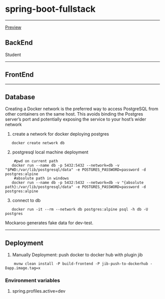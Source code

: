 # spring-boot-fullstack
<hr>

[Preview](http://springbootreactfullstack-env.eba-qdcyddxq.ca-central-1.elasticbeanstalk.com/)

## BackEnd ##

Student
<hr>

## FrontEnd ##

<hr>

## Database ##
Creating a Docker network is the preferred way to access PostgreSQL from other containers on the same host. 
This avoids binding the Postgres server’s port and potentially exposing the service to your host’s wider network
1. create a network for docker deploying postgres
```
   docker create network db
```
2. postgresql local machine deployment
```
    #pwd on current path
   docker run --name db -p 5432:5432 --network=db -v "$PWD:/var/lib/postgresql/data" -e POSTGRES_PASSWORD=password -d postgres:alpine
    #absolute path in windows
   docker run --name db -p 5432:5432 --network=db -v "{absolute path}:/var/lib/postgresql/data" -e POSTGRES_PASSWORD=password -d postgres:alpine
```
3. connect to db 
```
   docker run -it --rm --network db postgres:alpine psql -h db -U postgres
```
Mockaroo generates fake data for dev-test.
<hr>

## Deployment ##
1. Manually Deployment: push docker to docker hub with plugin jib
```
    mvnw clean install -P build-frontend -P jib-push-to-dockerhub -Dapp.image.tag=x
```

### Environment variables ###
1. spring.profiles.active=dev